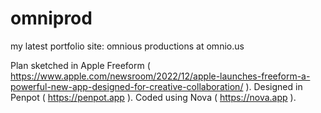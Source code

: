 # omniprod
my latest portfolio site: omnious productions at omnio.us

Plan sketched in Apple Freeform ( https://www.apple.com/newsroom/2022/12/apple-launches-freeform-a-powerful-new-app-designed-for-creative-collaboration/ ).
Designed in Penpot ( https://penpot.app ).
Coded using Nova ( https://nova.app ).